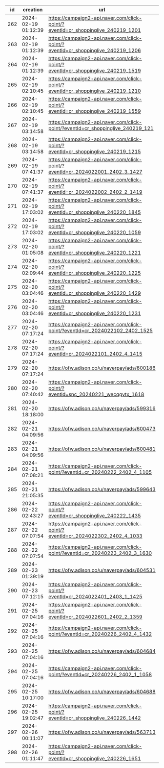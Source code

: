 | id  | creation            | url                                                                              | visit |
| --- | ------------------- | -------------------------------------------------------------------------------- | ----- |
| 262 | 2024-02-19 01:12:39 | https://campaign2-api.naver.com/click-point/?eventId=cr_shoppinglive_240219_1201 |       |
| 263 | 2024-02-19 01:12:39 | https://campaign2-api.naver.com/click-point/?eventId=cr_shoppinglive_240219_1206 |       |
| 264 | 2024-02-19 01:12:39 | https://campaign2-api.naver.com/click-point/?eventId=cr_shoppinglive_240219_1519 |       |
| 265 | 2024-02-19 02:10:45 | https://campaign2-api.naver.com/click-point/?eventId=cr_shoppinglive_240219_1210 |       |
| 266 | 2024-02-19 02:10:45 | https://campaign2-api.naver.com/click-point/?eventId=cr_shoppinglive_240219_1559 |       |
| 267 | 2024-02-19 03:14:58 | https://campaign2-api.naver.com/click-point/?eventId=cr_shoppinglive_240219_121  |       |
| 268 | 2024-02-19 03:14:58 | https://campaign2-api.naver.com/click-point/?eventId=cr_shoppinglive_240219_1215 |       |
| 269 | 2024-02-19 07:41:37 | https://campaign2-api.naver.com/click-point/?eventId=cr_2024022001_2402_3_1427   |       |
| 270 | 2024-02-19 07:41:37 | https://campaign2-api.naver.com/click-point/?eventId=cr_2024022002_2402_2_1419   |       |
| 271 | 2024-02-19 17:03:02 | https://campaign2-api.naver.com/click-point/?eventId=cr_shoppinglive_240220_1845 |       |
| 272 | 2024-02-19 17:03:02 | https://campaign2-api.naver.com/click-point/?eventId=cr_shoppinglive_240220_1059 |       |
| 273 | 2024-02-20 01:05:08 | https://campaign2-api.naver.com/click-point/?eventId=cr_shoppinglive_240220_1221 |       |
| 274 | 2024-02-20 02:09:44 | https://campaign2-api.naver.com/click-point/?eventId=cr_shoppinglive_240220_1225 |       |
| 275 | 2024-02-20 03:04:46 | https://campaign2-api.naver.com/click-point/?eventId=cr_shoppinglive_240220_1429 |       |
| 276 | 2024-02-20 03:04:46 | https://campaign2-api.naver.com/click-point/?eventId=cr_shoppinglive_240220_1231 |       |
| 277 | 2024-02-20 07:17:24 | https://campaign2-api.naver.com/click-point/?eventId=cr_2024022102_2402_1525     |       |
| 278 | 2024-02-20 07:17:24 | https://campaign2-api.naver.com/click-point/?eventId=cr_2024022101_2402_4_1415   |       |
| 279 | 2024-02-20 07:17:24 | https://ofw.adison.co/u/naverpay/ads/600186                                      |       |
| 280 | 2024-02-20 07:40:42 | https://campaign2-api.naver.com/click-point/?eventId=snc_20240221_wecqgvtx_1618  |       |
| 281 | 2024-02-20 18:18:00 | https://ofw.adison.co/u/naverpay/ads/599316                                      |       |
| 282 | 2024-02-21 04:09:56 | https://ofw.adison.co/u/naverpay/ads/600473                                      |       |
| 283 | 2024-02-21 04:09:56 | https://ofw.adison.co/u/naverpay/ads/600481                                      |       |
| 284 | 2024-02-21 07:08:21 | https://campaign2-api.naver.com/click-point/?eventId=cr_20240222_2402_4_1105     |       |
| 285 | 2024-02-21 21:05:35 | https://ofw.adison.co/u/naverpay/ads/599643                                      |       |
| 286 | 2024-02-22 02:43:27 | https://campaign2-api.naver.com/click-point/?eventId=cr_shoppinglive_240222_1435 |       |
| 287 | 2024-02-22 07:07:54 | https://campaign2-api.naver.com/click-point/?eventId=cr_2024022302_2402_4_1033   |       |
| 288 | 2024-02-22 07:07:54 | https://campaign2-api.naver.com/click-point/?eventId=cr_20240223_2402_3_1630     |       |
| 289 | 2024-02-23 01:39:19 | https://ofw.adison.co/u/naverpay/ads/604531                                      |       |
| 290 | 2024-02-23 07:12:15 | https://campaign2-api.naver.com/click-point/?eventId=cr_2024022401_2403_1_1425   |       |
| 291 | 2024-02-25 07:04:16 | https://campaign2-api.naver.com/click-point/?eventId=cr_2024022601_2402_2_1359   |       |
| 292 | 2024-02-25 07:04:16 | https://campaign2-api.naver.com/click-point/?eventId=cr_20240226_2402_4_1432     |       |
| 293 | 2024-02-25 07:04:16 | https://ofw.adison.co/u/naverpay/ads/604684                                      |       |
| 294 | 2024-02-25 07:04:16 | https://campaign2-api.naver.com/click-point/?eventId=cr_20240226_2402_1_1058     |       |
| 295 | 2024-02-25 10:17:00 | https://ofw.adison.co/u/naverpay/ads/604688                                      |       |
| 296 | 2024-02-25 19:02:47 | https://campaign2-api.naver.com/click-point/?eventId=cr_shoppinglive_240226_1442 |       |
| 297 | 2024-02-26 00:11:07 | https://ofw.adison.co/u/naverpay/ads/563713                                      |       |
| 298 | 2024-02-26 01:11:47 | https://campaign2-api.naver.com/click-point/?eventId=cr_shoppinglive_240226_1651 |       |
